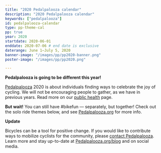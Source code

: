 ```yaml
---
title: "2020 Pedalpalooza calendar"
description: "2020 Pedalpalooza calendar"
keywords: ["pedalpalooza"]
id: pedalpalooza-calendar
type: pp-theme-cal
pp: true
year: 2020
startdate: 2020-06-01
enddate: 2020-07-06 # end date is exclusive
daterange: June 1–July 5, 2020
banner-image: "/images/pp/pp2020-banner.png"
poster-image: "/images/pp/pp2020.png"

---
```


<strong class="pp-headline">Pedalpalooza is going to be different this year!</strong>

[Pedalpalooza](/pages/pedalpalooza/) 2020 is about individuals finding ways to celebrate the joy of cycling. We will not be encouraging people to gather, as we have in previous years. Read more on our [public health](/pages/public-health/) page.

**But wait!** You can still have #bikefun — separately, but together! Check out the solo ride themes below, and see [Pedalpalooza.org](https://www.pedalpalooza.org/ride) for more info.

<strong class="pp-headline">Update</strong>

Bicycles can be a tool for positive change. If you would like to contribute ways to mobilize cyclists for the community, please <a href="mailto:pedalpalooza@gmail.com?subject=Here's how I can help Pedalpalooza mobilize cyclists">contact Pedalpalooza</a>. Learn more and stay up-to-date at <a href="https://www.pedalpalooza.org/blog">Pedalpalooza.org/blog</a> and on social media.
